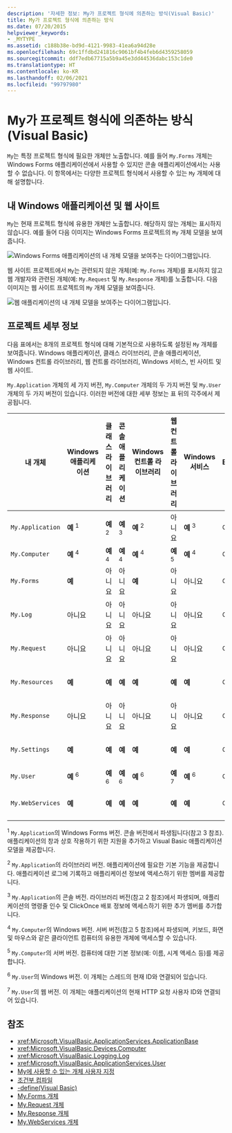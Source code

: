 ```yaml
---
description: '자세한 정보: My가 프로젝트 형식에 의존하는 방식(Visual Basic)'
title: My가 프로젝트 형식에 의존하는 방식
ms.date: 07/20/2015
helpviewer_keywords:
- _MYTYPE
ms.assetid: c188b38e-bd9d-4121-9983-41ea6a94d28e
ms.openlocfilehash: 69c1ffdbd241816c9061bf4b4feb6d4359258059
ms.sourcegitcommit: ddf7edb67715a5b9a45e3dd44536dabc153c1de0
ms.translationtype: HT
ms.contentlocale: ko-KR
ms.lasthandoff: 02/06/2021
ms.locfileid: "99797980"
---
```

# <a name="how-my-depends-on-project-type-visual-basic"></a>My가 프로젝트 형식에 의존하는 방식(Visual Basic)

`My`는 특정 프로젝트 형식에 필요한 개체만 노출합니다. 예를 들어 `My.Forms` 개체는 Windows Forms 애플리케이션에서 사용할 수 있지만 콘솔 애플리케이션에서는 사용할 수 없습니다. 이 항목에서는 다양한 프로젝트 형식에서 사용할 수 있는 `My` 개체에 대해 설명합니다.  
  
## <a name="my-in-windows-applications-and-web-sites"></a>내 Windows 애플리케이션 및 웹 사이트  

 `My`는 현재 프로젝트 형식에 유용한 개체만 노출합니다. 해당하지 않는 개체는 표시하지 않습니다. 예를 들어 다음 이미지는 Windows Forms 프로젝트의 `My` 개체 모델을 보여줍니다.  
  
 ![Windows Forms 애플리케이션의 내 개체 모델을 보여주는 다이어그램입니다.](./media/how-my-depends-on-project-type/my-object-model-windows-forms.png)  
  
 웹 사이트 프로젝트에서 `My`는 관련되지 않은 개체(예: `My.Forms` 개체)를 표시하지 않고 웹 개발자와 관련된 개체(예: `My.Request` 및 `My.Response` 개체)를 노출합니다. 다음 이미지는 웹 사이트 프로젝트의 `My` 개체 모델을 보여줍니다.  
  
 ![웹 애플리케이션의 내 개체 모델을 보여주는 다이어그램입니다.](./media/how-my-depends-on-project-type/my-object-model-web.png)  
  
## <a name="project-details"></a>프로젝트 세부 정보  

 다음 표에서는 8개의 프로젝트 형식에 대해 기본적으로 사용하도록 설정된 `My` 개체를 보여줍니다. Windows 애플리케이션, 클래스 라이브러리, 콘솔 애플리케이션, Windows 컨트롤 라이브러리, 웹 컨트롤 라이브러리, Windows 서비스, 빈 사이트 및 웹 사이트.  
  
 `My.Application` 개체의 세 가지 버전, `My.Computer` 개체의 두 가지 버전 및 `My.User` 개체의 두 가지 버전이 있습니다. 이러한 버전에 대한 세부 정보는 표 뒤의 각주에서 제공됩니다.  
  
|내 개체|Windows 애플리케이션|클래스 라이브러리|콘솔 애플리케이션|Windows 컨트롤 라이브러리|웹 컨트롤 라이브러리|Windows 서비스|Empty|웹 사이트|  
|---|---|---|---|---|---|---|---|---|  
|`My.Application`|**예** <sup>1</sup>|**예** <sup>2</sup>|**예** <sup>3</sup>|**예** <sup>2</sup>|아니요|**예** <sup>3</sup>|아니요|아니요|  
|`My.Computer`|**예** <sup>4</sup>|**예** <sup>4</sup>|**예** <sup>4</sup>|**예** <sup>4</sup>|**예** <sup>5</sup>|**예** <sup>4</sup>|아니요|**예** <sup>5</sup>|  
|`My.Forms`|**예**|아니요|아니요|**예**|아니요|아니요|아니요|아니요|  
|`My.Log`|아니요|아니요|아니요|아니요|아니요|아니요|아니요|**예**|  
|`My.Request`|아니요|아니요|아니요|아니요|아니요|아니요|아니요|**예**|  
|`My.Resources`|**예**|**예**|**예**|**예**|**예**|**예**|아니요|아니요|  
|`My.Response`|아니요|아니요|아니요|아니요|아니요|아니요|아니요|**예**|  
|`My.Settings`|**예**|**예**|**예**|**예**|**예**|**예**|아니요|아니요|  
|`My.User`|**예** <sup>6</sup>|**예** <sup>6</sup>|**예** <sup>6</sup>|**예** <sup>6</sup>|**예** <sup>7</sup>|**예** <sup>6</sup>|아니요|**예** <sup>7</sup>|  
|`My.WebServices`|**예**|**예**|**예**|**예**|**예**|**예**|아니요|아니요|  
  
 <sup>1</sup> `My.Application`의 Windows Forms 버전. 콘솔 버전에서 파생됩니다(참고 3 참조). 애플리케이션의 창과 상호 작용하기 위한 지원을 추가하고 Visual Basic 애플리케이션 모델을 제공합니다.  
  
 <sup>2</sup> `My.Application`의 라이브러리 버전. 애플리케이션에 필요한 기본 기능을 제공합니다. 애플리케이션 로그에 기록하고 애플리케이션 정보에 액세스하기 위한 멤버를 제공합니다.  
  
 <sup>3</sup> `My.Application`의 콘솔 버전. 라이브러리 버전(참고 2 참조)에서 파생되며, 애플리케이션의 명령줄 인수 및 ClickOnce 배포 정보에 액세스하기 위한 추가 멤버를 추가합니다.  
  
 <sup>4</sup> `My.Computer`의 Windows 버전. 서버 버전(참고 5 참조)에서 파생되며, 키보드, 화면 및 마우스와 같은 클라이언트 컴퓨터의 유용한 개체에 액세스할 수 있습니다.  
  
 <sup>5</sup> `My.Computer`의 서버 버전. 컴퓨터에 대한 기본 정보(예: 이름, 시계 액세스 등)를 제공합니다.  
  
 <sup>6</sup> `My.User`의 Windows 버전. 이 개체는 스레드의 현재 ID와 연결되어 있습니다.  
  
 <sup>7</sup> `My.User`의 웹 버전. 이 개체는 애플리케이션의 현재 HTTP 요청 사용자 ID와 연결되어 있습니다.  
  
## <a name="see-also"></a>참조

- <xref:Microsoft.VisualBasic.ApplicationServices.ApplicationBase>
- <xref:Microsoft.VisualBasic.Devices.Computer>
- <xref:Microsoft.VisualBasic.Logging.Log>
- <xref:Microsoft.VisualBasic.ApplicationServices.User>
- [My에 사용할 수 있는 개체 사용자 지정](../customizing-extending-my/customizing-which-objects-are-available-in-my.md)
- [조건부 컴파일](../../programming-guide/program-structure/conditional-compilation.md)
- [-define(Visual Basic)](../../reference/command-line-compiler/define.md)
- [My.Forms 개체](../../language-reference/objects/my-forms-object.md)
- [My.Request 개체](../../language-reference/objects/my-request-object.md)
- [My.Response 개체](../../language-reference/objects/my-response-object.md)
- [My.WebServices 개체](../../language-reference/objects/my-webservices-object.md)
